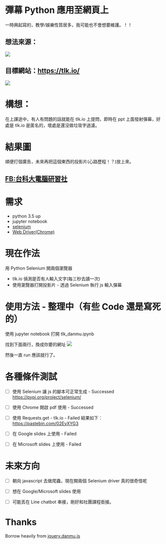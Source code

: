 # 彈幕 Python 應用至網頁上

一時興起寫的，教學/娛樂性質居多，我可能也不會想要維護。！！

## 想法來源：
![](https://i.imgur.com/KWdbCVB.png)

## 目標網站：https://tlk.io/
![](https://i.imgur.com/zKY9VFI.png)

# 構想：
在上課途中，有人有問題的話就能在 tlk.io 上提問，即時在 ppt 上面發射彈幕，好處是 tlk.io 是匿名的，壞處是還沒做垃圾字過濾。

# 結果圖




順便打個廣告，未來再把這個東西的投影片(心路歷程！？)放上來。


## [FB:台科大電腦研習社](https://www.facebook.com/ntustcc/)


# 需求
- python 3.5 up
- jupyter notebook
- [selenium](https://pypi.org/project/selenium/)
- [Web Driver(Chrome)](https://sites.google.com/a/chromium.org/chromedriver/downloads)

# 現在作法
用 Python Selenium 開兩個瀏覽器
- tlk.io 偵測是否有人輸入文字(每三秒去讀一次) 
- 使用瀏覽器打開投影片 - 透過 Selenium 執行 js 輸入彈幕

# 使用方法 - 整理中（有些 Code 還是寫死的）

使用 jupyter notebook 打開 tlk_danmu.ipynb

找到下面兩行，換成你要的網址
![](https://i.imgur.com/JUwje1J.png)

然後一直 run 應該就行了。







# 各種條件測試
- [ ] 使用 Selenium 讓 js 的腳本可正常生成 - Successed
    https://pypi.org/project/selenium/
- [ ] 使用 Chrome 開啟 pdf 使用 - Successed
- [ ] 使用 Requests.get - tlk.io - Failed
    結果如下：https://pastebin.com/02EyXYG3
- [ ] 在 Google slides 上使用 - Failed
- [ ] 在 Microsoft slides 上使用 - Failed


# 未來方向
- [ ] 朝向 javascript 去做爬蟲，現在開兩個 Selenium driver 真的很奇怪呢
- [ ] 想在 Google/Microsoft slides 使用 
- [ ] 可能丟在 Line chatbot 串接，剛好和社團課程銜接。



# Thanks
Borrow heavily from [jquery.danmu.js](https://github.com/chiruom/jquery.danmu.js)